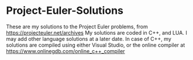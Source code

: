 # Project-Euler-Solutions

These are my solutions to the Project Euler problems, from https://projecteuler.net/archives
My solutions are coded in C++, and LUA. I may add other language solutions at a later date.
In case of C++, my solutions are compiled using either Visual Studio, or the online compiler at https://www.onlinegdb.com/online_c++_compiler
